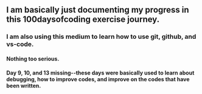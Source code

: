 
## I am basically just documenting my progress in this 100daysofcoding exercise journey.

### I am also using this medium to learn how to use git, github, and vs-code.

#### Nothing too serious.

#### Day 9, 10, and 13 missing--these days were basically used to learn about debugging, how to improve codes, and improve on the codes that have been written.